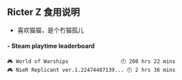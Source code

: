 ## Ricter Z 食用说明
- 喜欢猫猫，是个冇猫孤儿

<!-- steam-box start -->
#### - Steam playtime leaderboard
```text
🎮 World of Warships                 🕘 208 hrs 22 mins
🎮 NieR Replicant ver.1.22474487139... 🕘 2 hrs 36 mins
```
<!-- Powered by https://github.com/YouEclipse/steam-box . -->
<!-- steam-box end -->
